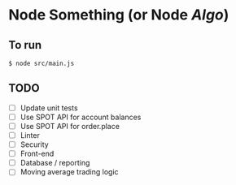 # Node Something (or Node _Algo_)

## To run

    $ node src/main.js


## TODO

- [ ] Update unit tests
- [ ] Use SPOT API for account balances
- [ ] Use SPOT API for order.place
- [ ] Linter
- [ ] Security
- [ ] Front-end
- [ ] Database / reporting
- [ ] Moving average trading logic
